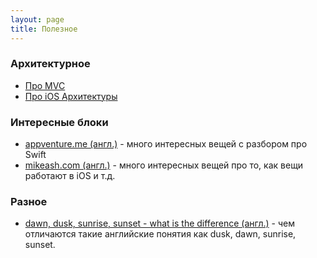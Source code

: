 ```yaml
---
layout: page
title: Полезное
---
```


### Архитектурное

* [Про MVC](https://habrahabr.ru/post/321050/)
* [Про iOS Архитектуры](https://habrahabr.ru/company/badoo/blog/281162/)

### Интересные блоки

* [appventure.me (англ.)](https://appventure.me) - много интересных вещей с разбором про Swift
* [mikeash.com (англ.)](https://mikeash.com/pyblog/) - много интересных вещей про то, как вещи работают в iOS и т.д.

### Разное

* [dawn, dusk, sunrise, sunset - what is the difference (англ.)](http://wordpress.mrreid.org/2013/02/05/dawn-dusk-sunrise-sunset-and-twilight/) - чем отличаются такие английские понятия как dusk, dawn, sunrise, sunset.